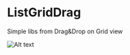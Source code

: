 ListGridDrag
============
Simple libs from Drag&Drop on Grid view


![Alt text](files/grid.gif?raw=true "Optional Title")
